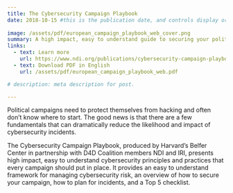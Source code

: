 ```yaml
---
title: The Cybersecurity Campaign Playbook
date: 2018-10-15 #this is the publication date, and controls display order.
 
image: /assets/pdf/european_campaign_playbook_web_cover.png 
summary: A high impact, easy to understand guide to securing your political campaign.
links:
  - text: Learn more
    url: https://www.ndi.org/publications/cybersecurity-campaign-playbook-global-edition
  - text: Download PDF in English
    url: /assets/pdf/european_campaign_playbook_web.pdf 

# description: meta description for post.

---
```


Political campaigns need to protect themselves from hacking and often don’t know where to start. The good news is that there are a few fundamentals that can dramatically reduce the likelihood and impact of cybersecurity incidents.

The Cybersecurity Campaign Playbook, produced by Harvard’s Belfer Center in partnership with D4D Coalition members NDI and IRI, presents high impact, easy to understand cybersecurity principles and practices that every campaign should put in place. It provides an easy to understand framework for managing cybersecurity risk, an overview of how to secure your campaign, how to plan for incidents, and a Top 5 checklist.



